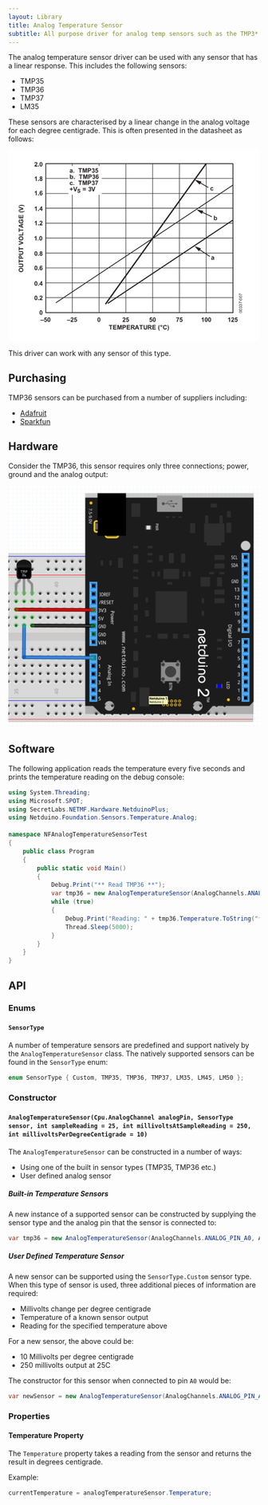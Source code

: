 ```yaml
---
layout: Library
title: Analog Temperature Sensor
subtitle: All purpose driver for analog temp sensors such as the TMP3* and LM35 series.
---
```


The analog temperature sensor driver can be used with any sensor that has a linear response.  This includes the following sensors:

* TMP35
* TMP36
* TMP37
* LM35

These sensors are characterised by a linear change in the analog voltage for each degree centigrade.  This is often presented in the datasheet as follows:

![](AnalogSensorLinearResponse.png)

This driver can work with any sensor of this type.

## Purchasing

TMP36 sensors can be purchased from a number of suppliers including:

* [Adafruit](https://www.adafruit.com/product/165)
* [Sparkfun](https://www.sparkfun.com/products/10988)

## Hardware

Consider the TMP36, this sensor requires only three connections; power, ground and the analog output:

![](TMP36.png)

## Software

The following application reads the temperature every five seconds and prints the temperature reading on the debug console:

```csharp
using System.Threading;
using Microsoft.SPOT;
using SecretLabs.NETMF.Hardware.NetduinoPlus;
using Netduino.Foundation.Sensors.Temperature.Analog;

namespace NFAnalogTemperatureSensorTest
{
    public class Program
    {
        public static void Main()
        {
            Debug.Print("** Read TMP36 **");
            var tmp36 = new AnalogTemperatureSensor(AnalogChannels.ANALOG_PIN_A0, AnalogTemperatureSensor.SensorType.TMP36);
            while (true)
            {
                Debug.Print("Reading: " + tmp36.Temperature.ToString("f2"));
                Thread.Sleep(5000);
            }
        }
    }
}
```

## API

### Enums

#### `SensorType`

A number of temperature sensors are predefined and support natively by the `AnalogTemperatureSensor` class.  The natively supported sensors can be found in the `SensorType` enum:

```csharp
enum SensorType { Custom, TMP35, TMP36, TMP37, LM35, LM45, LM50 };
```

### Constructor

#### `AnalogTemperatureSensor(Cpu.AnalogChannel analogPin, SensorType sensor, int sampleReading = 25, int millivoltsAtSampleReading = 250, int millivoltsPerDegreeCentigrade = 10)`

The `AnalogTemperatureSensor` can be constructed in a number of ways:

* Using one of the built in sensor types (TMP35, TMP36 etc.)
* User defined analog sensor

##### Built-in Temperature Sensors

A new instance of a supported sensor can be constructed  by supplying the sensor type and the analog pin that the sensor is connected to:

```csharp
var tmp36 = new AnalogTemperatureSensor(AnalogChannels.ANALOG_PIN_A0, AnalogTemperatureSensor.SensorType.TMP36);
```

##### User Defined Temperature Sensor

A new sensor can be supported using the `SensorType.Custom` sensor type.  When this type of sensor is used, three additional pieces of information are required:

* Millivolts change per degree centigrade 
* Temperature of a known sensor output
* Reading for the specified temperature above

For a new sensor, the above could be:

* 10 Millivolts per degree centigrade
* 250 millivolts output at 25C

The constructor for this sensor when connected to pin `A0` would be:

```csharp
var newSensor = new AnalogTemperatureSensor(AnalogChannels.ANALOG_PIN_A0, 25, 250, 10);
```

### Properties

#### Temperature Property

The `Temperature` property takes a reading from the sensor and returns the result in degrees centigrade.

Example:

```csharp
currentTemperature = analogTemperatureSensor.Temperature;
```